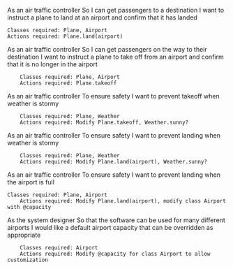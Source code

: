 As an air traffic controller 
So I can get passengers to a destination 
I want to instruct a plane to land at an airport and confirm that it has landed 

	Classes required: Plane, Airport
	Actions required: Plane.land(airport)

As an air traffic controller 
So I can get passengers on the way to their destination 
I want to instruct a plane to take off from an airport and confirm that it is no longer in the airport

        Classes required: Plane, Airport
        Actions required: Plane.takeoff

As an air traffic controller 
To ensure safety 
I want to prevent takeoff when weather is stormy

        Classes required: Plane, Weather
        Actions required: Modify Plane.takeoff, Weather.sunny?
 
As an air traffic controller 
To ensure safety 
I want to prevent landing when weather is stormy 

        Classes required: Plane, Weather
        Actions required: Modify Plane.land(airport), Weather.sunny?

As an air traffic controller 
To ensure safety 
I want to prevent landing when the airport is full
       
	Classes required: Plane, Airport
        Actions required: Modify Plane.land(airport), modify class Airport with @capacity

As the system designer
So that the software can be used for many different airports
I would like a default airport capacity that can be overridden as appropriate

        Classes required: Airport
        Actions required: Modify @capacity for class Airport to allow customization



